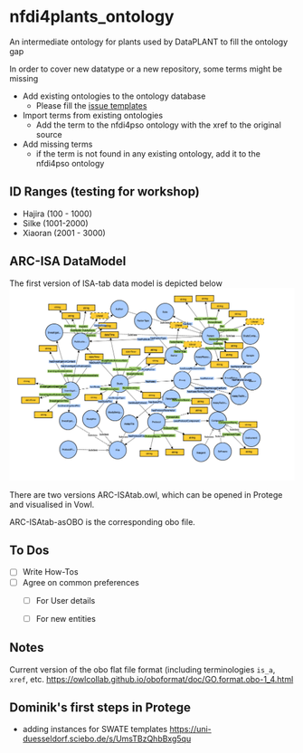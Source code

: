 # nfdi4plants_ontology

An intermediate ontology for plants used by DataPLANT to fill the ontology gap

In order to cover new datatype or a new repository, some terms might be missing

- Add existing ontologies to the ontology database
  - Please fill the [issue templates](https://github.com/nfdi4plants/nfdi4plants_ontoloy/issues/new/choose) 
- Import terms from existing ontologies
  - Add the term to the nfdi4pso ontology with the xref to the original source
- Add missing terms
  - if the term is not found in any existing ontology, add it to the nfdi4pso ontology 

## ID Ranges (testing for workshop)
- Hajira  (100 - 1000)  
- Silke   (1001-2000)  
- Xiaoran (2001 - 3000) 
## ARC-ISA DataModel
The first version of ISA-tab data model is depicted below 
<img src="./ARC-ISA DataModel/ARC-ISAtab.png" >

There are two versions ARC-ISAtab.owl, which can be opened in Protege and visualised in Vowl.

ARC-ISAtab-asOBO is the corresponding obo file.
## To Dos

- [ ] Write How-Tos
- [ ] Agree on common preferences 
  - [ ] For User details  
  - [ ] For new entities


## Notes 
Current version of the obo flat file format (including terminologies `is_a`, `xref`, etc. 
https://owlcollab.github.io/oboformat/doc/GO.format.obo-1_4.html



## Dominik's first steps in Protege
- adding instances for SWATE templates 
https://uni-duesseldorf.sciebo.de/s/UmsTBzQhbBxg5qu
